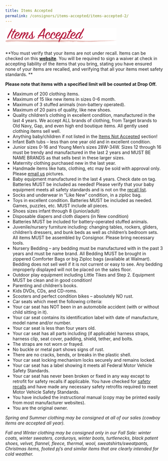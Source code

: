 ```yaml
---
title: Items Accepted
permalink: /consignors/items-accepted/items-accepted-2/
---
```


![Items Accepted](/img/items_accepted3.png "items_accepted3")

**You must verify that your items are not under recall. Items can be checked on this ****[website](http://www.cpsc.gov/en/Recalls/)****. You will be required to sign a waiver at check in accepting liability of the items that you bring, stating you have ensured none of your items are recalled, and verifying that all your items meet safety standards. **

**Please note that items with a specified limit will be counted at Drop Off.**

* Maximum of 200 clothing items.
* Maximum of 15 like new items in sizes 0-6 month.
* Maximum of 3 stuffed animals (non-battery operated).
* Maximum of 20 pairs of quality, like new shoes.
* Quality children’s clothing in excellent condition, manufactured in the last 4 years. We accept ALL brands of clothing, from Target brands to Old Navy, Gap, and even high end boutique items. All gently used clothing items sell well.
* Anything baby/children if not listed in the [Items Not Accepted](/consignors/items-accepted/items-we-cannot-accept/) section!
* Infant Bath tubs – less than one year old and in excellent condition.
* Junior sizes 0-16 and Young Men’s sizes 28W-34W. Sizes 12 through 16 must be trendy and manufactured in the last 2 years and MUST BE NAME BRANDS as that sells best in these larger sizes.
* Maternity clothing purchased new in the last year.
* Handmade items like hats, clothing, etc may be sold with approval only. Please [email us](mailto:info@boutiqueforaweek.com) pictures.
* Baby equipment manufactured in the last 4 years. Check date on tag. Batteries MUST be included as needed! Please verify that your baby equipment meets all safety standards and is not on the [recall list](https://www.cpsc.gov/Recalls "Government Recall List").
* Socks and underwear in "Like New" condition, in a ziploc bag.
* Toys in excellent condition. Batteries MUST be included as needed. Games, puzzles, etc. MUST include all pieces.
* Shoes sizes infant through 8 (junior/adult)
* Disposable diapers and cloth diapers (in New condition)
* Batteries MUST be included for battery-operated stuffed animals.
* Juvenile/nursery furniture including: changing tables, rockers, gliders, children’s dressers, and bunk beds as well as children’s bedroom sets. All items MUST be assembled by Consignor. Please bring necessary tools.
* Nursery Bedding – any bedding must be manufactured with in the past 3 years and must be name brand. All Bedding MUST be brought in zippered Comforter Bags or big Ziploc bags (available at Walmart). Bedding does not sell well if it is not current or easy to see. Any bedding improperly displayed will not be placed on the sales floor.
* Outdoor play equipment including Little Tikes and Step 2\. Equipment MUST be clean and in good condition!
* Parenting and children’s books.
* Kids DVDs, CDs, and CD-roms.
* Scooters and perfect condition bikes – absolutely NO rust.
* Car seats which meet the following criteria:
* Your car seat has NOT been in an automobile accident (with or without child sitting in it).
* Your car seat contains its identification label with date of manufacture, model name and/or number.
* Your car seat is less than four years old.
* Your car seat has all parts including (if applicable) harness straps, harness clip, seat cover, padding, shield, tether, and bolts.
* The straps are not worn or frayed.
* No buckle or metal part shows signs of rust.
* There are no cracks, bends, or breaks in the plastic shell.
* Your car seat locking mechanism locks securely and remains locked.
* Your car seat has a label showing it meets all Federal Motor Vehicle Safety Standards.
* Your car seat has never been broken or fixed in any way except to retrofit for safety recalls if applicable. You have checked for [safety recalls](http://www.automotive.com/car-seat-recalls/index.html) and have made any necessary safety retrofits required to meet Motor Vehicle Safety Standards.
* You have included the instructional manual (copy may be printed easily from most manufacturer websites).
* You are the original owner.

_Spring and Summer clothing may be consigned at all of our sales (cowboy items are accepted all year)._

_Fall and Winter clothing may be consigned only in our Fall Sale: winter coats, winter sweaters, corduroys, winter boots, turtlenecks, black patent shoes, velvet, flannel, fleece, thermal, wool, sweatshirts/sweatpants, Christmas items, footed pj’s and similar items that are clearly intended for cold weather._
